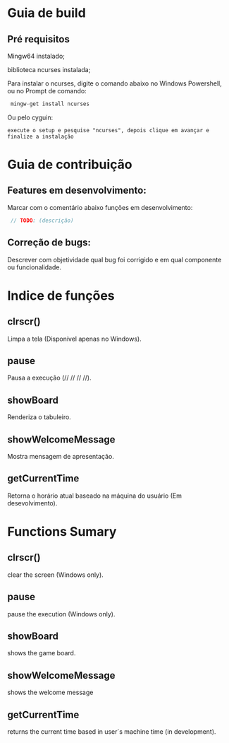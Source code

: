 # Guia de build
## Pré requisitos

Mingw64 instalado;

biblioteca ncurses instalada;

Para instalar o ncurses, digite o comando abaixo no Windows Powershell, ou no Prompt de comando:

```c
 mingw-get install ncurses
```

Ou pelo cyguin:

`execute o setup e pesquise "ncurses", depois clique em avançar e finalize a instalação`

# Guia de contribuição
## Features em desenvolvimento:
Marcar com o comentário abaixo funções em desenvolvimento:
```c
 // TODO: (descrição)
```
## Correção de bugs:
Descrever com objetividade qual bug foi corrigido e em qual componente ou funcionalidade.

# Indice de funções

## clrscr() 
Limpa a tela (Disponível apenas no Windows).
## pause
Pausa a execução (// // // //).
## showBoard
Renderiza o tabuleiro.
## showWelcomeMessage
Mostra mensagem de apresentação.
## getCurrentTime
Retorna o horário atual baseado na máquina do usuário (Em desevolvimento). 

# Functions Sumary

## clrscr() 
clear the screen (Windows only).
## pause
pause the execution (Windows only).
## showBoard
shows the game board.
## showWelcomeMessage
shows the welcome message
## getCurrentTime
returns the current time based in user`s machine time (in development). 

